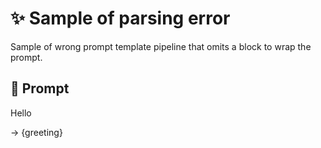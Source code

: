 # ✨ Sample of parsing error

Sample of wrong prompt template pipeline that omits a block to wrap the prompt.

## 💬 Prompt

Hello

-> {greeting}
